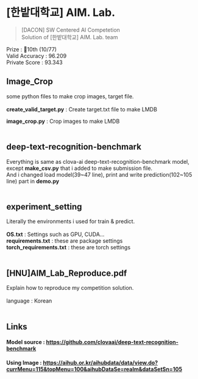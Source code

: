 # [한밭대학교] AIM. Lab.

> [DACON] SW Centered AI Competetion </br>
> Solution of [한밭대학교] AIM. Lab. team </br>

Prize : 🥉10th (10/77) </br>
Valid Accuracy : 96.209 </br>
Private Score : 93.343 </br>


## Image_Crop
some python files to make crop images, target file. </br>
</br>
**create_valid_target.py** : Create target.txt file to make LMDB</br>

**image_crop.py** : Crop images to make LMDB</br>
</br>

## deep-text-recognition-benchmark
Everything is same as clova-ai deep-text-recognition-benchmark model, except **make_csv.py** that i added to make submission file. </br>
And i changed load model(39\~47 line), print and write prediction(102\~105 line) part in **demo.py** </br>
</br>

## experiment_setting
Literally the environments i used for train & predict. </br>
</br>
**OS.txt** : Settings such as GPU, CUDA...</br>
**requirements.txt** : these are package settings</br>
**torch_requirements.txt** : these are torch settings</br>
</br>

## [HNU]AIM_Lab_Reproduce.pdf
Explain how to reproduce my competition solution. </br>
</br>
language : Korean</br>
</br>

## Links
#### Model source : https://github.com/clovaai/deep-text-recognition-benchmark
#### Using Image : https://aihub.or.kr/aihubdata/data/view.do?currMenu=115&topMenu=100&aihubDataSe=realm&dataSetSn=105
